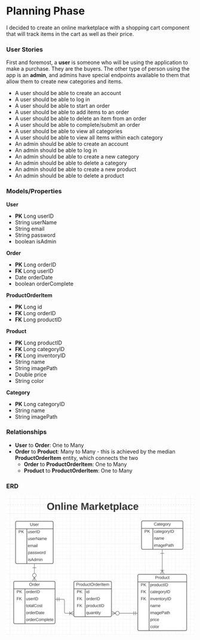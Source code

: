 # Planning Phase

I decided to create an online marketplace with a shopping cart component that will track items in the cart as well as their price.

### User Stories
First and foremost, a **user** is someone who will be using the application to make a purchase. They are the buyers. The other type of person using the app is an **admin**, and admins have special endpoints available to them that allow them to create new categories and items.

- A user should be able to create an account
- A user should be able to log in
- A user should be able to start an order
- A user should be able to add items to an order
- A user should be able to delete an item from an order
- A user should be able to complete/submit an order
- A user should be able to view all categories
- A user should be able to view all items within each category
- An admin should be able to create an account
- An admin should be able to log in
- An admin should be able to create a new category
- An admin should be able to delete a category
- An admin should be able to create a new product
- An admin should be able to delete a product


### Models/Properties
**User**
- **PK** Long userID
- String userName
- String email
- String password
- boolean isAdmin

**Order**
- **PK** Long orderID
- **FK** Long userID
- Date orderDate
- boolean orderComplete

**ProductOrderItem**
- **PK** Long id
- **FK** Long orderID
- **FK** Long productID

**Product**
- **PK** Long productID
- **FK** Long categoryID
- **FK** Long inventoryID
- String name
- String imagePath
- Double price
- String color

**Category**
- **PK** Long categoryID
- String name
- String imagePath

### Relationships
- **User** to **Order**: One to Many
- **Order** to **Product**: Many to Many - this is achieved by the median **ProductOrderItem** entity, which connects the two
  - **Order** to **ProductOrderItem**: One to Many
  - **Product** to **ProductOrderItem**: One to Many

### ERD
![Online Marketplace ERD](Marketplace-ERD.png)  
